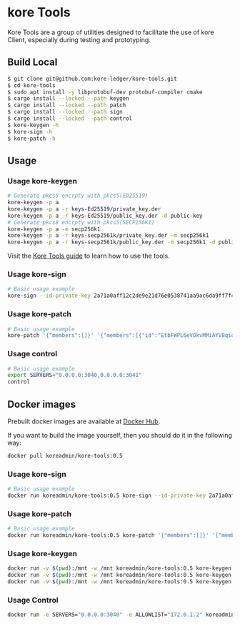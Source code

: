 # kore Tools

Kore Tools are a group of utilities designed to facilitate the use of kore Client, especially during testing and prototyping.

## Build Local

```sh
$ git clone git@github.com:kore-ledger/kore-tools.git
$ cd kore-tools
$ sudo apt install -y libprotobuf-dev protobuf-compiler cmake
$ cargo install --locked --path keygen
$ cargo install --locked --path patch
$ cargo install --locked --path sign
$ cargo install --locked --path control
$ kore-keygen -h
$ kore-sign -h
$ kore-patch -h
```

## Usage
### Usage kore-keygen
```bash
# Generate pkcs8 encrpty with pkcs5(ED25519)
kore-keygen -p a
kore-keygen -p a -r keys-Ed25519/private_key.der
kore-keygen -p a -r keys-Ed25519/public_key.der -d public-key
# Generate pkcs8 encrpty with pkcs5(SECP256K1)
kore-keygen -p a -m secp256k1
kore-keygen -p a -r keys-secp2561k/private_key.der -m secp256k1
kore-keygen -p a -r keys-secp2561k/public_key.der -m secp256k1 -d public-key
```
Visit the [Kore Tools guide](https://www.kore-ledger.net/docs/learn/) to learn how to use the tools.

### Usage kore-sign
```bash
# Basic usage example
kore-sign --id-private-key 2a71a0aff12c2de9e21d76e0538741aa9ac6da9ff7f467cf8b7211bd008a3198 '{"Transfer":{"subject_id":"JjyqcA-44TjpwBjMTu9kLV21kYfdIAu638juh6ye1gyU","public_key":"E9M2WgjXLFxJ-zrlZjUcwtmyXqgT1xXlwYsKZv47Duew"}}'
```

### Usage kore-patch
```bash
# Basic usage example
kore-patch '{"members":[]}' '{"members":[{"id":"EtbFWPL6eVOkvMMiAYV8qio291zd3viCMepUL6sY7RjA","name":"ACME"}]}'
```

### Usage control
```bash
# Basic usage example
export SERVERS="0.0.0.0:3040,0.0.0.0:3041"
control
```

## Docker images
Prebuilt docker images are available at [Docker Hub](https://hub.docker.com/repository/docker/koreadmin/kore-tools/tags).

If you want to build the image yourself, then you should do it in the following way:
```sh
docker pull koreadmin/kore-tools:0.5
```

### Usage kore-sign
```sh
# Basic usage example
docker run koreadmin/kore-tools:0.5 kore-sign --id-private-key 2a71a0aff12c2de9e21d76e0538741aa9ac6da9ff7f467cf8b7211bd008a3198 '{"Transfer":{"subject_id":"JjyqcA-44TjpwBjMTu9kLV21kYfdIAu638juh6ye1gyU","public_key":"E9M2WgjXLFxJ-zrlZjUcwtmyXqgT1xXlwYsKZv47Duew"}}'
```

### Usage kore-patch
```sh
# Basic usage example
docker run koreadmin/kore-tools:0.5 kore-patch '{"members":[]}' '{"members":[{"id":"EtbFWPL6eVOkvMMiAYV8qio291zd3viCMepUL6sY7RjA","name":"ACME"}]}'
```

### Usage kore-keygen
```sh
docker run -v $(pwd):/mnt -w /mnt koreadmin/kore-tools:0.5 kore-keygen -p a
docker run -v $(pwd):/mnt -w /mnt koreadmin/kore-tools:0.5 kore-keygen -p a -r keys-Ed25519/private_key.der
docker run -v $(pwd):/mnt -w /mnt koreadmin/kore-tools:0.5 kore-keygen -p a -r keys-Ed25519/public_key.der -d public-key
```

### Usage Control
```sh
docker run -e SERVERS="0.0.0.0:3040" -e ALLOWLIST="172.0.1.2" koreadmin/kore-tools:0.5 control
```